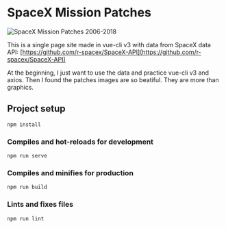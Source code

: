# SpaceX Mission Patches 

![SpaceX Mission Patches 2006-2018](https://github.com/witmin/vue-cli-axios-with-spacex-api/blob/master/public/space-x-mission-patches.png "Screenshot of the mission patches")

This is a single page site made in vue-cli v3 with data from SpaceX data API:
[https://github.com/r-spacex/SpaceX-API](https://github.com/r-spacex/SpaceX-API)

At the beginning, I just want to use the data and practice vue-cli v3 and axios. Then I found the patches images are so beatiful. They are more than graphics. 



## Project setup
```
npm install
```

### Compiles and hot-reloads for development
```
npm run serve
```

### Compiles and minifies for production
```
npm run build
```

### Lints and fixes files
```
npm run lint
```
